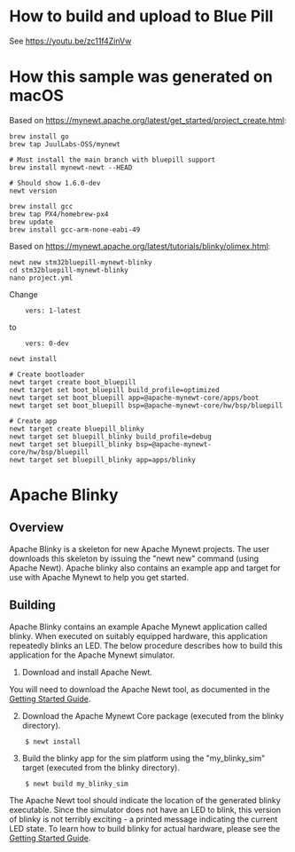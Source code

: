 # How to build and upload to Blue Pill

See https://youtu.be/zc11f4ZinVw

# How this sample was generated on macOS

Based on https://mynewt.apache.org/latest/get_started/project_create.html:

```
brew install go
brew tap JuulLabs-OSS/mynewt

# Must install the main branch with bluepill support
brew install mynewt-newt --HEAD

# Should show 1.6.0-dev
newt version

brew install gcc
brew tap PX4/homebrew-px4
brew update
brew install gcc-arm-none-eabi-49
```

Based on https://mynewt.apache.org/latest/tutorials/blinky/olimex.html:

```
newt new stm32bluepill-mynewt-blinky
cd stm32bluepill-mynewt-blinky
nano project.yml
```

Change
```
    vers: 1-latest
```
to
```
    vers: 0-dev
```

```
newt install

# Create bootloader
newt target create boot_bluepill
newt target set boot_bluepill build_profile=optimized
newt target set boot_bluepill app=@apache-mynewt-core/apps/boot
newt target set boot_bluepill bsp=@apache-mynewt-core/hw/bsp/bluepill

# Create app
newt target create bluepill_blinky
newt target set bluepill_blinky build_profile=debug
newt target set bluepill_blinky bsp=@apache-mynewt-core/hw/bsp/bluepill
newt target set bluepill_blinky app=apps/blinky
```

<!--
#
# Licensed to the Apache Software Foundation (ASF) under one
# or more contributor license agreements.  See the NOTICE file
# distributed with this work for additional information
# regarding copyright ownership.  The ASF licenses this file
# to you under the Apache License, Version 2.0 (the
# "License"); you may not use this file except in compliance
# with the License.  You may obtain a copy of the License at
#
# http://www.apache.org/licenses/LICENSE-2.0
#
# Unless required by applicable law or agreed to in writing,
# software distributed under the License is distributed on an
# "AS IS" BASIS, WITHOUT WARRANTIES OR CONDITIONS OF ANY
#  KIND, either express or implied.  See the License for the
# specific language governing permissions and limitations
# under the License.
#
-->

# Apache Blinky

## Overview

Apache Blinky is a skeleton for new Apache Mynewt projects.  The user downloads
this skeleton by issuing the "newt new" command (using Apache Newt).  Apache
blinky also contains an example app and target for use with Apache Mynewt to
help you get started.

## Building

Apache Blinky contains an example Apache Mynewt application called blinky.
When executed on suitably equipped hardware, this application repeatedly blinks
an LED.  The below procedure describes how to build this application for the
Apache Mynewt simulator.

1. Download and install Apache Newt.

You will need to download the Apache Newt tool, as documented in the [Getting Started Guide](https://mynewt.apache.org/latest/get_started/index.html).

2. Download the Apache Mynewt Core package (executed from the blinky directory).

```no-highlight
    $ newt install
```

3. Build the blinky app for the sim platform using the "my_blinky_sim" target
(executed from the blinky directory).

```no-highlight
    $ newt build my_blinky_sim
```

The Apache Newt tool should indicate the location of the generated blinky
executable.  Since the simulator does not have an LED to blink, this version of
blinky is not terribly exciting - a printed message indicating the current LED
state.  To learn how to build blinky for actual hardware, please see the
[Getting Started Guide](https://mynewt.apache.org/latest/get_started/index.html).

